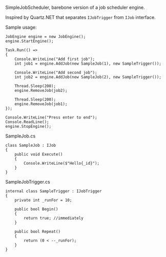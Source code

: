 SimpleJobScheduler, barebone version of a job scheduler engine.

Inspired by Quartz.NET that separates `IJobTrigger` from `IJob` interface.

Sample usage:

	JobEngine engine = new JobEngine();
	engine.StartEngine();

	Task.Run(() =>
	{
		Console.WriteLine("Add first job");
		int job1 = engine.AddJob(new SampleJob(1), new SampleTrigger());

		Console.WriteLine("Add second job");
		int job2 = engine.AddJob(new SampleJob(2), new SampleTrigger());

		Thread.Sleep(200);
		engine.RemoveJob(job2);

		Thread.Sleep(200);
		engine.RemoveJob(job1);
	});

	Console.WriteLine("Press enter to end");
	Console.ReadLine();
	engine.StopEngine();

SampleJob.cs

    class SampleJob : IJob
    {
        public void Execute()
        {
            Console.WriteLine($"Hello{_id}");
        }
    }
            
SampleJobTrigger.cs

    internal class SampleTrigger : IJobTrigger
    {
        private int _runFor = 10;

        public bool Begin()
        {
            return true; //immediately
        }

        public bool Repeat()
        {
            return (0 < --_runFor);
        }
    }
